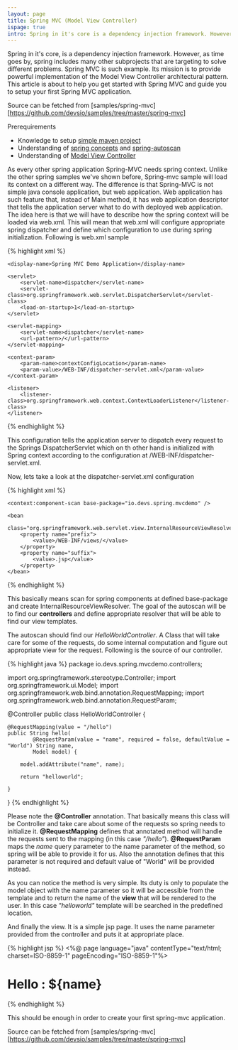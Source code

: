 ```yaml
---
layout: page
title: Spring MVC (Model View Controller)
ispage: true
intro: Spring in it's core is a dependency injection framework. However, as time goes by, spring includes many other subprojects that are targeting to solve different problems. Spring MVC is such example. Its mission is to provide powerful implementation of the Model View Controller architectural pattern. This article is about to help you get started with Spring MVC and guide you to setup your first Spring MVC application.
---
```




Spring in it's core, is a dependency injection framework. However, as time goes by, spring includes many other subprojects that are targeting to solve different problems. Spring MVC is such example. Its mission is to provide powerful implementation of the Model View Controller architectural pattern.  
This article is about to help you get started with Spring MVC and guide you to setup your first Spring MVC application.

Source can be fetched from [samples/spring-mvc][https://github.com/devsio/samples/tree/master/spring-mvc]

Prerequirements  

* Knowledge to setup [simple maven project](maven-helloworld)  
* Understanding of [spring concepts](/articles/spring-concepts) and [spring-autoscan](/articles/spring-autoscan)
* Understanding of [Model View Controller](http://en.wikipedia.org/wiki/Model%E2%80%93view%E2%80%93controller) 

As every other spring application Spring-MVC needs spring context. Unlike the other spring samples we've shown before, Spring-mvc sample will load its context on a different way. The difference is that Spring-MVC is not simple java console application, but web application. Web application has such feature that, instead of Main method, it has web application descriptor that tells the application server what to do with deployed web application.
The idea here is that we will have to describe how the spring context will be loaded via web.xml. This will mean that web.xml will configure appropriate spring dispatcher and define which configuration to use during spring initialization. Following is web.xml sample 

{% highlight xml %}
<web-app id="SpringMVCDemo" version="2.4"
	xmlns="http://java.sun.com/xml/ns/j2ee" xmlns:xsi="http://www.w3.org/2001/XMLSchema-instance"
	xsi:schemaLocation="http://java.sun.com/xml/ns/j2ee
http://java.sun.com/xml/ns/j2ee/web-app_2_4.xsd">

	<display-name>Spring MVC Demo Application</display-name>

	<servlet>
		<servlet-name>dispatcher</servlet-name>
		<servlet-class>org.springframework.web.servlet.DispatcherServlet</servlet-class>
		<load-on-startup>1</load-on-startup>
	</servlet>

	<servlet-mapping>
		<servlet-name>dispatcher</servlet-name>
		<url-pattern>/</url-pattern>
	</servlet-mapping>

	<context-param>
		<param-name>contextConfigLocation</param-name>
		<param-value>/WEB-INF/dispatcher-servlet.xml</param-value>
	</context-param>

	<listener>
		<listener-class>org.springframework.web.context.ContextLoaderListener</listener-class>
	</listener>
</web-app>
{% endhighlight %}

This configuration tells the application server to dispatch every request to the Springs DispatcherServlet which on th other hand is initialized with Spring context according to the configuration at /WEB-INF/dispatcher-servlet.xml.

Now, lets take a look at the dispatcher-servlet.xml configuration

{% highlight xml %}
<?xml version="1.0" encoding="UTF-8"?>
<beans xmlns="http://www.springframework.org/schema/beans"
	xmlns:context="http://www.springframework.org/schema/context"
	xmlns:mvc="http://www.springframework.org/schema/mvc" xmlns:xsi="http://www.w3.org/2001/XMLSchema-instance"
	xsi:schemaLocation="
 http://www.springframework.org/schema/beans
 http://www.springframework.org/schema/beans/spring-beans-4.1.xsd
 http://www.springframework.org/schema/context
 http://www.springframework.org/schema/context/spring-context-4.1.xsd
 http://www.springframework.org/schema/mvc
 http://www.springframework.org/schema/mvc/spring-mvc-3.1.xsd">

	<context:component-scan base-package="io.devs.spring.mvcdemo" />
	
	<bean
		class="org.springframework.web.servlet.view.InternalResourceViewResolver">
		<property name="prefix">
			<value>/WEB-INF/views/</value>
		</property>
		<property name="suffix">
			<value>.jsp</value>
		</property>
	</bean>
</beans>
{% endhighlight %}

This basically means scan for spring components at defined base-package and create InternalResourceViewResolver. The goal of the autoscan will be to find our **controllers** and define appropriate resolver that will be able to find our view templates.

The autoscan should find our *HelloWorldController*. A Class that will take care for some of the requests, do some internal computation and figure out appropriate view for the request. Following is the source of our controller.

{% highlight java %}
package io.devs.spring.mvcdemo.controllers;

import org.springframework.stereotype.Controller;
import org.springframework.ui.Model;
import org.springframework.web.bind.annotation.RequestMapping;
import org.springframework.web.bind.annotation.RequestParam;

@Controller
public class HelloWorldController {

	@RequestMapping(value = "/hello")
	public String hello(
			@RequestParam(value = "name", required = false, defaultValue = "World") String name,
			Model model) {

		model.addAttribute("name", name);

		return "helloworld";

	}

}
{% endhighlight %}

Please note the **@Controller** annotation. That basically means this class will be Controller and take care about some of the requests so spring needs to initialize it. **@RequestMapping** defines that annotated method will handle the requests sent to the mapping (in this case *"/hello"*).
**@RequestParam** maps the *name* query parameter to the name parameter of the method, so spring will be able to provide it for us. Also the annotation defines that this parameter is not required and default value of "World" will be provided instead.  

As you can notice the method is very simple. Its duty is only to populate the model object with the name parameter so it will be accessible from the template and to return the name of the **view** that will be rendered to the user. In this case *"helloworld"* template will be searched in the predefined location.

And finally the view. It is a simple jsp page. It uses the name parameter provided from the controller and puts it at appropriate place.

{% highlight jsp %}
<%@ page language="java" contentType="text/html; charset=ISO-8859-1"
	pageEncoding="ISO-8859-1"%>
<!DOCTYPE html PUBLIC "-//W3C//DTD HTML 4.01 Transitional//EN" "http://www.w3.org/TR/html4/loose.dtd">
<html>
<head>
<meta http-equiv="Content-Type" content="text/html; charset=ISO-8859-1">
<title>Spring MVC -DEMO</title>
</head>
<body>
	<h1>Hello : ${name}</h1>
</body>
</html>
{%  endhighlight %}

This should be enough in order to create your first spring-mvc application. 

Source can be fetched from [samples/spring-mvc][https://github.com/devsio/samples/tree/master/spring-mvc]
